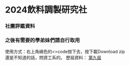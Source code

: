 # 2024飲料調製研究社
### 社團評鑑資料
### 之後有需要的學弟妹們請自行取用
使用方式：右上角綠色的<>code按下去，按下載Download zip  
還是不知道的話，問資工系的。
歷屆資料：
[第九屆](https://drive.google.com/drive/folders/1VtByLFSuexTGdq8u9uwyggTAn2C2AeQT?usp=sharing)
